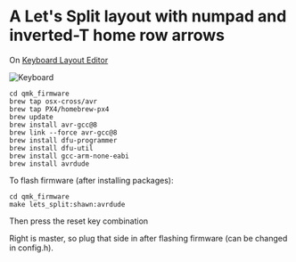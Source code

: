 # A Let's Split layout with numpad and inverted-T home row arrows

On [Keyboard Layout Editor](http://www.keyboard-layout-editor.com/#/gists/a7d5417f7fd79a85605b1b5dbe43dcc2)

![Keyboard](https://i.imgur.com/vmZS9IG.png)

```
cd qmk_firmware
brew tap osx-cross/avr
brew tap PX4/homebrew-px4
brew update
brew install avr-gcc@8
brew link --force avr-gcc@8
brew install dfu-programmer
brew install dfu-util
brew install gcc-arm-none-eabi
brew install avrdude
```

To flash firmware (after installing packages):

    cd qmk_firmware
    make lets_split:shawn:avrdude

Then press the reset key combination

Right is master, so plug that side in after flashing firmware (can be changed in config.h).

